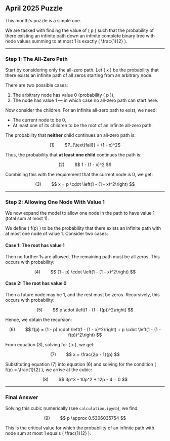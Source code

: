 ## April 2025 Puzzle

This month's puzzle is a simple one.

We are tasked with finding the value of \( p \) such that the probability of there existing an infinite path down an infinite complete binary tree with node values summing to at most 1 is exactly \( \frac{1}{2} \).

---

### Step 1: The All-Zero Path

Start by considering only the all-zero path. Let \( x \) be the probability that there exists an infinite path of all zeros starting from an arbitrary node.

There are two possible cases:
1. The arbitrary node has value 0 (probability \( p \)),
2. The node has value 1 — in which case no all-zero path can start here.

Now consider the children. For an infinite all-zero path to exist, we need:
- The current node to be 0,
- At least one of its children to be the root of an infinite all-zero path.

The probability that **neither** child continues an all-zero path is:

<div align="center">  
(1)  
$P_{\text{fail}} = (1 - x)^2$
</div>

Thus, the probability that **at least one child** continues the path is:

<div align="center">  
(2)  
$$
1 - (1 - x)^2
$$
</div>

Combining this with the requirement that the current node is 0, we get:

<div align="center">  
(3)  
$$
x = p \cdot \left(1 - (1 - x)^2\right)
$$
</div>

---

### Step 2: Allowing One Node With Value 1

We now expand the model to allow one node in the path to have value 1 (total sum at most 1).

We define \( f(p) \) to be the probability that there exists an infinite path with at most one node of value 1. Consider two cases:

#### Case 1: The root has value 1

Then no further 1s are allowed. The remaining path must be all zeros. This occurs with probability:

<div align="center">  
(4)  
$$
(1 - p) \cdot \left(1 - (1 - x)^2\right)
$$
</div>

#### Case 2: The root has value 0

Then a future node may be 1, and the rest must be zeros. Recursively, this occurs with probability:

<div align="center">  
(5)  
$$
p \cdot \left(1 - (1 - f(p))^2\right)
$$
</div>

Hence, we obtain the recursion:

<div align="center">  
(6)  
$$
f(p) = (1 - p) \cdot \left(1 - (1 - x)^2\right) + p \cdot \left(1 - (1 - f(p))^2\right)
$$
</div>

From equation (3), solving for \( x \), we get:

<div align="center">  
(7)  
$$
x = \frac{2p - 1}{p}
$$
</div>

Substituting equation (7) into equation (6) and solving for the condition \( f(p) = \frac{1}{2} \), we arrive at the cubic:

<div align="center">  
(8)  
$$
3p^3 - 10p^2 + 12p - 4 = 0
$$
</div>

---

### Final Answer

Solving this cubic numerically (see `calculation.ipynb`), we find:

<div align="center">  
(9)  
$$
p \approx 0.5306035754
$$
</div>

This is the critical value for which the probability of an infinite path with node sum at most 1 equals \( \frac{1}{2} \).


